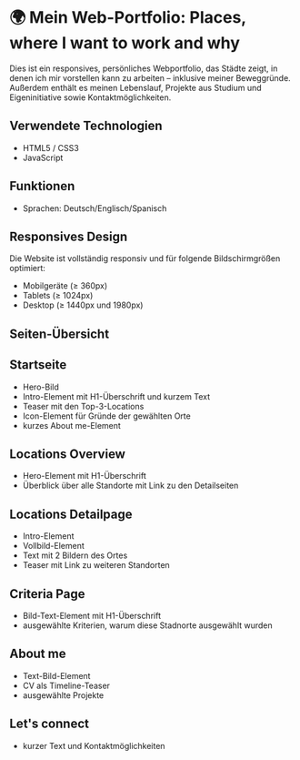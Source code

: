 # 🌍 Mein Web-Portfolio: Places, where I want to work and why

Dies ist ein responsives, persönliches Webportfolio, das Städte zeigt, in denen ich mir vorstellen kann zu arbeiten – inklusive meiner Beweggründe.  
Außerdem enthält es meinen Lebenslauf, Projekte aus Studium und Eigeninitiative sowie Kontaktmöglichkeiten.

## Verwendete Technologien

- HTML5 / CSS3
- JavaScript

## Funktionen

- Sprachen: Deutsch/Englisch/Spanisch

## Responsives Design

Die Website ist vollständig responsiv und für folgende Bildschirmgrößen optimiert:

- Mobilgeräte (≥ 360px)
- Tablets (≥ 1024px)
- Desktop (≥ 1440px und 1980px)

## Seiten-Übersicht

## Startseite

- Hero-Bild
- Intro-Element mit H1-Überschrift und kurzem Text
- Teaser mit den Top-3-Locations
- Icon-Element für Gründe der gewählten Orte
- kurzes About me-Element

## Locations Overview

- Hero-Element mit H1-Überschrift
- Überblick über alle Standorte mit Link zu den Detailseiten

## Locations Detailpage

- Intro-Element
- Vollbild-Element
- Text mit 2 Bildern des Ortes
- Teaser mit Link zu weiteren Standorten

## Criteria Page

- Bild-Text-Element mit H1-Überschrift
- ausgewählte Kriterien, warum diese Stadnorte ausgewählt wurden

## About me

- Text-Bild-Element
- CV als Timeline-Teaser
- ausgewählte Projekte

## Let's connect

- kurzer Text und Kontaktmöglichkeiten
